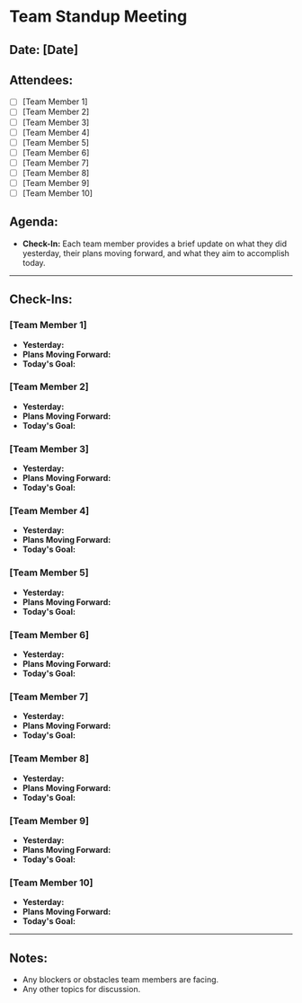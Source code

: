 # Team Standup Meeting

## Date: [Date]

## Attendees:
- [ ] [Team Member 1]
- [ ] [Team Member 2]
- [ ] [Team Member 3]
- [ ] [Team Member 4]
- [ ] [Team Member 5]
- [ ] [Team Member 6]
- [ ] [Team Member 7]
- [ ] [Team Member 8]
- [ ] [Team Member 9]
- [ ] [Team Member 10]

## Agenda:
- **Check-In:** Each team member provides a brief update on what they did yesterday, their plans moving forward, and what they aim to accomplish today.

---

## Check-Ins:

### [Team Member 1]
- **Yesterday:** 
- **Plans Moving Forward:**
- **Today's Goal:**

### [Team Member 2]
- **Yesterday:** 
- **Plans Moving Forward:**
- **Today's Goal:**

### [Team Member 3]
- **Yesterday:** 
- **Plans Moving Forward:**
- **Today's Goal:**

### [Team Member 4]
- **Yesterday:** 
- **Plans Moving Forward:**
- **Today's Goal:**

### [Team Member 5]
- **Yesterday:** 
- **Plans Moving Forward:**
- **Today's Goal:**

### [Team Member 6]
- **Yesterday:** 
- **Plans Moving Forward:**
- **Today's Goal:**

### [Team Member 7]
- **Yesterday:** 
- **Plans Moving Forward:**
- **Today's Goal:**

### [Team Member 8]
- **Yesterday:** 
- **Plans Moving Forward:**
- **Today's Goal:**

### [Team Member 9]
- **Yesterday:** 
- **Plans Moving Forward:**
- **Today's Goal:**

### [Team Member 10]
- **Yesterday:** 
- **Plans Moving Forward:**
- **Today's Goal:**

---

## Notes:
- Any blockers or obstacles team members are facing.
- Any other topics for discussion.


